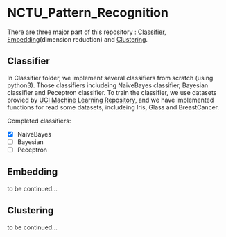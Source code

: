 # NCTU_Pattern_Recognition

There are three major part of this repository : [Classifier](#Classifier), [Embedding](#Embedding)(dimension reduction) and [Clustering](#Clustering). 

## Classifier 
In Classifier folder, we implement several classifiers from scratch (using python3).
Those classifiers includeing NaiveBayes classifier, Bayesian classifier and Peceptron classifier.
To train the classifier, we use datasets provied by [UCI Machine Learning Repository](https://archive.ics.uci.edu/ml/index.php), 
and we have implemented functions for read some datasets, includeing Iris, Glass and BreastCancer.

Completed classifiers:
- [x] NaiveBayes
- [ ] Bayesian
- [ ] Peceptron

## Embedding
to be continued...

## Clustering 
to be continued...
